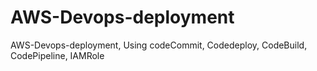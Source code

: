 # AWS-Devops-deployment
AWS-Devops-deployment, Using codeCommit, Codedeploy, CodeBuild, CodePipeline, IAMRole
